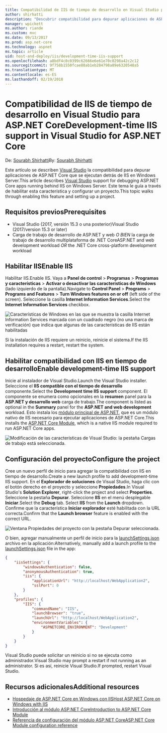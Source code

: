 ```yaml
---
title: Compatibilidad de IIS de tiempo de desarrollo en Visual Studio para ASP.NET Core
author: shirhatti
description: "Descubrir compatibilidad para depurar aplicaciones de ASP.NET Core cuando se ejecuta detrás de IIS en Windows Server."
manager: wpickett
ms.author: riande
ms.custom: mvc
ms.date: 09/13/2017
ms.prod: asp.net-core
ms.technology: aspnet
ms.topic: article
uid: host-and-deploy/iis/development-time-iis-support
ms.openlocfilehash: a8bdf4c0c0399c62666e6e61e70c0298a42c2c12
ms.sourcegitcommit: 9f758b1550fcae88ab1eb284798a89e6320548a5
ms.translationtype: MT
ms.contentlocale: es-ES
ms.lasthandoff: 02/19/2018
---
```

# <a name="development-time-iis-support-in-visual-studio-for-aspnet-core"></a><span data-ttu-id="4a754-103">Compatibilidad de IIS de tiempo de desarrollo en Visual Studio para ASP.NET Core</span><span class="sxs-lookup"><span data-stu-id="4a754-103">Development-time IIS support in Visual Studio for ASP.NET Core</span></span>

<span data-ttu-id="4a754-104">De: [Sourabh Shirhatti](https://twitter.com/sshirhatti)</span><span class="sxs-lookup"><span data-stu-id="4a754-104">By: [Sourabh Shirhatti](https://twitter.com/sshirhatti)</span></span>

<span data-ttu-id="4a754-105">Este artículo se describen [Visual Studio](https://www.visualstudio.com/vs/) la compatibilidad para depurar aplicaciones de ASP.NET Core que se ejecutan detrás de IIS en Windows Server.</span><span class="sxs-lookup"><span data-stu-id="4a754-105">This article describes [Visual Studio](https://www.visualstudio.com/vs/) support for debugging ASP.NET Core apps running behind IIS on Windows Server.</span></span> <span data-ttu-id="4a754-106">Este tema le guía a través de habilitar esta característica y configurar un proyecto.</span><span class="sxs-lookup"><span data-stu-id="4a754-106">This topic walks through enabling this feature and setting up a project.</span></span>

## <a name="prerequisites"></a><span data-ttu-id="4a754-107">Requisitos previos</span><span class="sxs-lookup"><span data-stu-id="4a754-107">Prerequisites</span></span>

* <span data-ttu-id="4a754-108">Visual Studio (2017, versión 15.3 o una posterior)</span><span class="sxs-lookup"><span data-stu-id="4a754-108">Visual Studio (2017/version 15.3 or later)</span></span>
* <span data-ttu-id="4a754-109">Carga de trabajo de desarrollo de ASP.NET y web *O BIEN* la carga de trabajo de desarrollo multiplataforma de .NET Core</span><span class="sxs-lookup"><span data-stu-id="4a754-109">ASP.NET and web development workload *OR* the .NET Core cross-platform development workload</span></span>

## <a name="enable-iis"></a><span data-ttu-id="4a754-110">Habilitar IIS</span><span class="sxs-lookup"><span data-stu-id="4a754-110">Enable IIS</span></span>

<span data-ttu-id="4a754-111">Habilitar IIS.</span><span class="sxs-lookup"><span data-stu-id="4a754-111">Enable IIS.</span></span> <span data-ttu-id="4a754-112">Vaya a **Panel de control** > **Programas** > **Programas y características** > **Activar o desactivar las características de Windows** (lado izquierdo de la pantalla).</span><span class="sxs-lookup"><span data-stu-id="4a754-112">Navigate to **Control Panel** > **Programs** > **Programs and Features** > **Turn Windows features on or off** (left side of the screen).</span></span> <span data-ttu-id="4a754-113">Seleccione la casilla **Internet Information Services**.</span><span class="sxs-lookup"><span data-stu-id="4a754-113">Select the **Internet Information Services** checkbox.</span></span>

![Características de Windows en las que se muestra la casilla Internet Information Services marcada con un cuadrado negro (no una marca de verificación) que indica que algunas de las características de IIS están habilitadas](development-time-iis-support/_static/enable_iis.png)

<span data-ttu-id="4a754-115">Si la instalación de IIS requiere un reinicio, reinicie el sistema.</span><span class="sxs-lookup"><span data-stu-id="4a754-115">If the IIS installation requires a restart, restart the system.</span></span>

## <a name="enable-development-time-iis-support"></a><span data-ttu-id="4a754-116">Habilitar compatibilidad con IIS en tiempo de desarrollo</span><span class="sxs-lookup"><span data-stu-id="4a754-116">Enable development-time IIS support</span></span>

<span data-ttu-id="4a754-117">Inicie al instalador de Visual Studio.</span><span class="sxs-lookup"><span data-stu-id="4a754-117">Launch the Visual Studio installer.</span></span> <span data-ttu-id="4a754-118">Seleccione el **IIS compatible con el tiempo de desarrollo** componente.</span><span class="sxs-lookup"><span data-stu-id="4a754-118">Select the **Development time IIS support** component.</span></span> <span data-ttu-id="4a754-119">El componente se enumera como opcionales en la **resumen** panel para la **ASP.NET y desarrollo web** carga de trabajo.</span><span class="sxs-lookup"><span data-stu-id="4a754-119">The component is listed as optional in the **Summary** panel for the **ASP.NET and web development** workload.</span></span> <span data-ttu-id="4a754-120">Esto instala los [módulo principal de ASP.NET](xref:fundamentals/servers/aspnet-core-module), que es un módulo nativo de IIS necesario para ejecutar aplicaciones de ASP.NET Core.</span><span class="sxs-lookup"><span data-stu-id="4a754-120">This installs the [ASP.NET Core Module](xref:fundamentals/servers/aspnet-core-module), which is a native IIS module required to run ASP.NET Core apps.</span></span>

![Modificación de las características de Visual Studio: la pestaña Cargas de trabajo está seleccionada.](development-time-iis-support/_static/development_time_support.png)

## <a name="configure-the-project"></a><span data-ttu-id="4a754-124">Configuración del proyecto</span><span class="sxs-lookup"><span data-stu-id="4a754-124">Configure the project</span></span>

<span data-ttu-id="4a754-125">Cree un nuevo perfil de inicio para agregar la compatibilidad con IIS en tiempo de desarrollo.</span><span class="sxs-lookup"><span data-stu-id="4a754-125">Create a new launch profile to add development-time IIS support.</span></span> <span data-ttu-id="4a754-126">En el **Explorador de soluciones** de Visual Studio, haga clic con el botón derecho en el proyecto y seleccione **Propiedades**.</span><span class="sxs-lookup"><span data-stu-id="4a754-126">In Visual Studio's **Solution Explorer**, right-click the project and select **Properties**.</span></span> <span data-ttu-id="4a754-127">Seleccione la pestaña **Depurar**. Seleccione **IIS** en el menú desplegable **Iniciar**.</span><span class="sxs-lookup"><span data-stu-id="4a754-127">Select the **Debug** tab. Select **IIS** from the **Launch** dropdown.</span></span> <span data-ttu-id="4a754-128">Confirme que la característica **Iniciar explorador** esté habilitada con la URL correcta.</span><span class="sxs-lookup"><span data-stu-id="4a754-128">Confirm that the **Launch browser** feature is enabled with the correct URL.</span></span>

![Ventana Propiedades del proyecto con la pestaña Depurar seleccionada.](development-time-iis-support/_static/project_properties.png)

<span data-ttu-id="4a754-133">O bien, agregar manualmente un perfil de inicio para la [launchSettings.json](http://json.schemastore.org/launchsettings) archivo en la aplicación:</span><span class="sxs-lookup"><span data-stu-id="4a754-133">Alternatively, manually add a launch profile to the [launchSettings.json](http://json.schemastore.org/launchsettings) file in the app:</span></span>

```json
{
    "iisSettings": {
        "windowsAuthentication": false,
        "anonymousAuthentication": true,
        "iis": {
            "applicationUrl": "http://localhost/WebApplication2",
            "sslPort": 0
        }
    },
    "profiles": {
        "IIS": {
            "commandName": "IIS",
            "launchBrowser": "true",
            "launchUrl": "http://localhost/WebApplication2",
            "environmentVariables": {
                "ASPNETCORE_ENVIRONMENT": "Development"
            }
        }
    }
}
```

<span data-ttu-id="4a754-134">Visual Studio puede solicitar un reinicio si no se ejecuta como administrador.</span><span class="sxs-lookup"><span data-stu-id="4a754-134">Visual Studio may prompt a restart if not running as an administrator.</span></span> <span data-ttu-id="4a754-135">Si es así, reinicie Visual Studio.</span><span class="sxs-lookup"><span data-stu-id="4a754-135">If prompted, restart Visual Studio.</span></span>

## <a name="additional-resources"></a><span data-ttu-id="4a754-136">Recursos adicionales</span><span class="sxs-lookup"><span data-stu-id="4a754-136">Additional resources</span></span>

* [<span data-ttu-id="4a754-137">Hospedaje de ASP.NET Core en Windows con IIS</span><span class="sxs-lookup"><span data-stu-id="4a754-137">Host ASP.NET Core on Windows with IIS</span></span>](xref:host-and-deploy/iis/index)
* [<span data-ttu-id="4a754-138">Introducción al módulo ASP.NET Core</span><span class="sxs-lookup"><span data-stu-id="4a754-138">Introduction to ASP.NET Core Module</span></span>](xref:fundamentals/servers/aspnet-core-module)
* [<span data-ttu-id="4a754-139">Referencia de configuración del módulo ASP.NET Core</span><span class="sxs-lookup"><span data-stu-id="4a754-139">ASP.NET Core Module configuration reference</span></span>](xref:host-and-deploy/aspnet-core-module)
